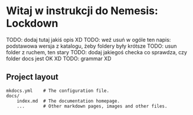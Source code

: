 # Witaj w instrukcji do Nemesis: Lockdown

TODO: dodaj tutaj jakiś opis XD
TODO: weź usuń w ogóle ten napis: podstawowa wersja z katalogu, żeby foldery były krótsze
TODO: usun folder z ruchem, ten stary
TODO: dodaj jakiegoś checka co sprawdza, czy folder docs jest OK XD
TODO: grammar XD

## Project layout

    mkdocs.yml    # The configuration file.
    docs/
        index.md  # The documentation homepage.
        ...       # Other markdown pages, images and other files.
